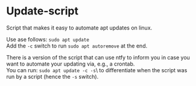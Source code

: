 # Update-script
Script that makes it easy to automate apt updates on linux.

Use ase follows:
`sudo apt update`\
Add the `-c` switch to run `sudo apt autoremove` at the end.

There is a version of the script that can use ntfy to inform you in case you want to automate your updating via, e.g., a crontab.\
You can run: `sudo apt update -c -s`\ to differentiate when the script was run by a script (hence the `-s` switch).
